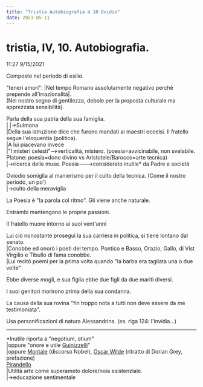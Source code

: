 ```yaml
---
title: "Tristia Autobiografia 4 10 Ovidio"
date: 2023-05-11
---
```

# tristia, IV, 10. Autobiografia.  
11:27 9/15/2021  
  
Composto nel periodo di esilio.  
  
"teneri amori": |Nel tempo Romano assolutamente negativo perchè prepende all'irrazionalità|.  
		(Nel nostro segno di gentilezza, debole per la proposta culturale ma apprezzata sensibilità).  
   
Parla della sua patria della sua famiglia.   
|		  |->Sulmona  
|Della sua istruzione dice che furono mandati ai maestri eccelsi. Il fratello segue l'eloquentia (politica).   
|A lui piacevano invece   
|"I misteri celesti"-->verticalità, mistero. (poesia=avvicinabile, non svelabile. Platone: poesia=dono divino vs Aristotele/Barocco=arte tecnica)  
		    |->ricerca delle muse. Poesia--->considerato inutile* da Padre e società  
  
Oviodio somiglia al manierismo per il culto della tecnica. (Come il nostro periodo, un po')  
			|->culto della meraviglia  
  
  
La Poesia è "la parola col ritmo". Gli viene anche naturale.   
  
Entrambi mantengono le proprie passioni.   
  
  
Il fratello muore intorno ai suoi vent'anni  
  
Lui ciò nonostante proseguì la sua carriera in politica, si tiene lontano dal senato.   
|Conobbe ed onorò i poeti del tempo. Pontico e Basso, Orazio, Gallo, di Vist Virgilio e Tibullo di fama conobbe.  
|Lui recitò poemi per la prima volta quando "la barba era tagliata una o due volte"  
  
Ebbe diverse mogli, e sua figlia ebbe due figli da due mariti diversi.   
  
I suoi genitori morirono prima della sua condanna.   
  
La causa della sua rovina "fin troppo nota a tutti non deve essere da me testimoniata".  
  
  
  
Usa personificazioni di natura Alessandrina. (es. riga 124: l'invidia...)  
  
  
  
  
  
  
  
  
  
------------------------------------------------------------------------------------------------------------------------------------------------------------------------------------------------------------------------------  
  
*Inutile riporta a "negotium, otium"  
|oppure "onore e utile [Guinizzelli](/notes/Guinizzelli)"  
|oppure [Montale](/notes/Montale) (discorso Nobel), [Oscar Wilde](/notes/Oscar_Wilde) (ritratto di Dorian Grey, prefazione)  
[Pirandello](/notes/Pirandello)  
|Utilità arte come superameto dolore/noia esistenziale.  
		|->educazione sentimentale  
   
